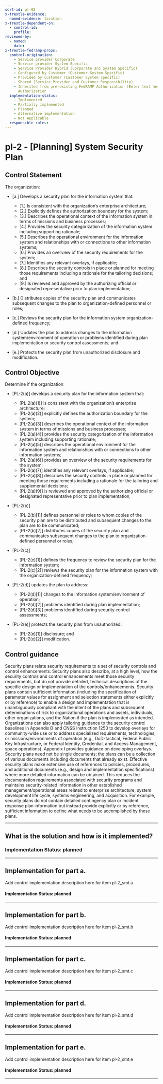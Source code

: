```yaml
---
sort-id: pl-02
x-trestle-evidence:
  named-evidence: location
x-trestle-dependent-on:
  - control-id:
    profile:
reviewed-by:
  - named:
    date:
x-trestle-fedramp-props:
  control-origination:
    - Service provider Corporate
    - Service provider System Specific
    - Service Provider Hybrid (Corporate and System Specific)
    - Configured by Customer (Customer System Specific)
    - Provided by Customer (Customer System Specific)
    - Shared (Service Provider and Customer Responsibility)
    - Inherited from pre-existing FedRAMP Authorization [Enter text here], Date of
      Authorization
  implementation-status:
    - Implemented
    - Partially implemented
    - Planned
    - Alternative implementation
    - Not Applicable
  responsible-roles:
---
```


# pl-2 - \[Planning\] System Security Plan

## Control Statement

The organization:

- \[a.\] Develops a security plan for the information system that:

  - \[1.\] Is consistent with the organization’s enterprise architecture;
  - \[2.\] Explicitly defines the authorization boundary for the system;
  - \[3.\] Describes the operational context of the information system in terms of missions and business processes;
  - \[4.\] Provides the security categorization of the information system including supporting rationale;
  - \[5.\] Describes the operational environment for the information system and relationships with or connections to other information systems;
  - \[6.\] Provides an overview of the security requirements for the system;
  - \[7.\] Identifies any relevant overlays, if applicable;
  - \[8.\] Describes the security controls in place or planned for meeting those requirements including a rationale for the tailoring decisions; and
  - \[9.\] Is reviewed and approved by the authorizing official or designated representative prior to plan implementation;

- \[b.\] Distributes copies of the security plan and communicates subsequent changes to the plan to organization-defined personnel or roles;

- \[c.\] Reviews the security plan for the information system organization-defined frequency;

- \[d.\] Updates the plan to address changes to the information system/environment of operation or problems identified during plan implementation or security control assessments; and

- \[e.\] Protects the security plan from unauthorized disclosure and modification.

## Control Objective

Determine if the organization:

- \[PL-2(a)\] develops a security plan for the information system that:

  - \[PL-2(a)(1)\] is consistent with the organization’s enterprise architecture;
  - \[PL-2(a)(2)\] explicitly defines the authorization boundary for the system;
  - \[PL-2(a)(3)\] describes the operational context of the information system in terms of missions and business processes;
  - \[PL-2(a)(4)\] provides the security categorization of the information system including supporting rationale;
  - \[PL-2(a)(5)\] describes the operational environment for the information system and relationships with or connections to other information systems;
  - \[PL-2(a)(6)\] provides an overview of the security requirements for the system;
  - \[PL-2(a)(7)\] identifies any relevant overlays, if applicable;
  - \[PL-2(a)(8)\] describes the security controls in place or planned for meeting those requirements including a rationale for the tailoring and supplemental decisions;
  - \[PL-2(a)(9)\] is reviewed and approved by the authorizing official or designated representative prior to plan implementation;

- \[PL-2(b)\]

  - \[PL-2(b)[1]\] defines personnel or roles to whom copies of the security plan are to be distributed and subsequent changes to the plan are to be communicated;
  - \[PL-2(b)[2]\] distributes copies of the security plan and communicates subsequent changes to the plan to organization-defined personnel or roles;

- \[PL-2(c)\]

  - \[PL-2(c)[1]\] defines the frequency to review the security plan for the information system;
  - \[PL-2(c)[2]\] reviews the security plan for the information system with the organization-defined frequency;

- \[PL-2(d)\] updates the plan to address:

  - \[PL-2(d)[1]\] changes to the information system/environment of operation;
  - \[PL-2(d)[2]\] problems identified during plan implementation;
  - \[PL-2(d)[3]\] problems identified during security control assessments;

- \[PL-2(e)\] protects the security plan from unauthorized:

  - \[PL-2(e)[1]\] disclosure; and
  - \[PL-2(e)[2]\] modification.

## Control guidance

Security plans relate security requirements to a set of security controls and control enhancements. Security plans also describe, at a high level, how the security controls and control enhancements meet those security requirements, but do not provide detailed, technical descriptions of the specific design or implementation of the controls/enhancements. Security plans contain sufficient information (including the specification of parameter values for assignment and selection statements either explicitly or by reference) to enable a design and implementation that is unambiguously compliant with the intent of the plans and subsequent determinations of risk to organizational operations and assets, individuals, other organizations, and the Nation if the plan is implemented as intended. Organizations can also apply tailoring guidance to the security control baselines in Appendix D and CNSS Instruction 1253 to develop overlays for community-wide use or to address specialized requirements, technologies, or missions/environments of operation (e.g., DoD-tactical, Federal Public Key Infrastructure, or Federal Identity, Credential, and Access Management, space operations). Appendix I provides guidance on developing overlays. Security plans need not be single documents; the plans can be a collection of various documents including documents that already exist. Effective security plans make extensive use of references to policies, procedures, and additional documents (e.g., design and implementation specifications) where more detailed information can be obtained. This reduces the documentation requirements associated with security programs and maintains security-related information in other established management/operational areas related to enterprise architecture, system development life cycle, systems engineering, and acquisition. For example, security plans do not contain detailed contingency plan or incident response plan information but instead provide explicitly or by reference, sufficient information to define what needs to be accomplished by those plans.

______________________________________________________________________

## What is the solution and how is it implemented?

### Implementation Status: planned

______________________________________________________________________

## Implementation for part a.

Add control implementation description here for item pl-2_smt.a

#### Implementation Status: planned

______________________________________________________________________

## Implementation for part b.

Add control implementation description here for item pl-2_smt.b

#### Implementation Status: planned

______________________________________________________________________

## Implementation for part c.

Add control implementation description here for item pl-2_smt.c

#### Implementation Status: planned

______________________________________________________________________

## Implementation for part d.

Add control implementation description here for item pl-2_smt.d

#### Implementation Status: planned

______________________________________________________________________

## Implementation for part e.

Add control implementation description here for item pl-2_smt.e

#### Implementation Status: planned

______________________________________________________________________
